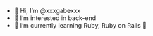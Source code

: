- 👋 Hi, I’m @xxxgabexxx
- 👀 I’m interested in back-end 
- 🌱 I’m currently learning Ruby, Ruby on Rails :gem:


<!---
xxxgabexxx/xxxgabexxx is a ✨ special ✨ repository because its `README.md` (this file) appears on your GitHub profile.
You can click the Preview link to take a look at your changes.
--->

